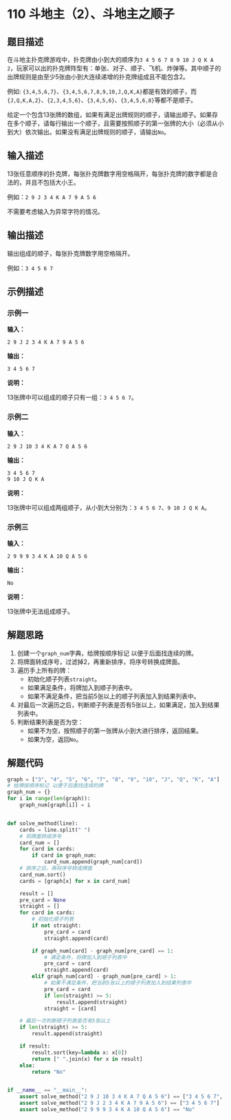 #  110 斗地主（2）、斗地主之顺子

## 题目描述

在斗地主扑克牌游戏中，扑克牌由小到大的顺序为`3 4 5 6 7 8 9 10 J Q K A 2`，玩家可以出的扑克牌阵型有：单张、对子、顺子、飞机、炸弹等。其中顺子的出牌规则是由至少5张由小到大连续递增的扑克牌组成且不能包含2。

例如: `{3,4,5,6,7}`、`{3,4,5,6,7,8,9,10,J,Q,K,A}`都是有效的顺子，而`{J,Q,K,A,2}`、`{2,3,4,5,6}`、`{3,4,5,6}`、`{3,4,5,6,8}`等都不是顺子。

给定一个包含13张牌的数组，如果有满足出牌规则的顺子，请输出顺子。如果存在多个顺子，请每行输出一个顺子，且需要按照顺子的第一张牌的大小（必须从小到大）依次输出。如果没有满足出牌规则的顺子，请输出`No`。

## 输入描述

13张任意顺序的扑克牌，每张扑克牌数字用空格隔开，每张扑克牌的数字都是合法的，并且不包括大小王。

例如：`2 9 J 3 4 K A 7 9 A 5 6`

不需要考虑输入为异常字符的情况。

## 输出描述

输出组成的顺子，每张扑克牌数字用空格隔开。

例如：`3 4 5 6 7`

## 示例描述

### 示例一

**输入：**

```text
2 9 J 2 3 4 K A 7 9 A 5 6
```

**输出：**

```text
3 4 5 6 7
```

**说明：**  

13张牌中可以组成的顺子只有一组：`3 4 5 6 7`。

### 示例二

**输入：**

```text
2 9 J 10 3 4 K A 7 Q A 5 6
```

**输出：**

```text
3 4 5 6 7
9 10 J Q K A
```

**说明：**  

13张牌中可以组成两组顺子，从小到大分别为：`3 4 5 6 7`、`9 10 J Q K A`。

### 示例三

**输入：**

```text
2 9 9 9 3 4 K A 10 Q A 5 6
```

**输出：**

```text
No
```

**说明：**  

13张牌中无法组成顺子。

## 解题思路

1. 创建一个`graph_num`字典，给牌按顺序标记 以便于后面找连续的牌。
2. 将牌面转成序号，过滤掉2，再重新排序，将序号转换成牌面。
3. 遍历手上所有的牌：
   - 初始化顺子列表`straight`。
   - 如果满足条件，将牌加入到顺子列表中。
   - 如果不满足条件，把当前5张以上的顺子列表加入到结果列表中。
4. 对最后一次遍历之后，判断顺子列表是否有5张以上，如果满足，加入到结果列表中。
5. 判断结果列表是否为空：
   - 如果不为空，按照顺子的第一张牌从小到大进行排序，返回结果。
   - 如果为空，返回`No`。 

## 解题代码

```python
graph = ["3", "4", "5", "6", "7", "8", "9", "10", "J", "Q", "K", "A"]
# 给牌按顺序标记 以便于后面找连续的牌
graph_num = {}
for i in range(len(graph)):
    graph_num[graph[i]] = i


def solve_method(line):
    cards = line.split(" ")
    # 将牌面转成序号
    card_num = []
    for card in cards:
        if card in graph_num:
            card_num.append(graph_num[card])
    # 排序之后，再将序号转成牌面
    card_num.sort()
    cards = [graph[x] for x in card_num]

    result = []
    pre_card = None
    straight = []
    for card in cards:
        # 初始化顺子列表
        if not straight:
            pre_card = card
            straight.append(card)

        if graph_num[card] - graph_num[pre_card] == 1:
            # 满足条件，将牌加入到顺子列表中
            pre_card = card
            straight.append(card)
        elif graph_num[card] - graph_num[pre_card] > 1:
            # 如果不满足条件，把当前5张以上的顺子列表加入到结果列表中
            pre_card = card
            if len(straight) >= 5:
                result.append(straight)
            straight = [card]

    # 最后一次判断顺子列表是否有5张以上
    if len(straight) >= 5:
        result.append(straight)

    if result:
        result.sort(key=lambda x: x[0])
        return [" ".join(x) for x in result]
    else:
        return "No"


if __name__ == "__main__":
    assert solve_method("2 9 J 10 3 4 K A 7 Q A 5 6") == ["3 4 5 6 7", "9 10 J Q K A"]
    assert solve_method("2 9 J 2 3 4 K A 7 9 A 5 6") == ["3 4 5 6 7"]
    assert solve_method("2 9 9 9 3 4 K A 10 Q A 5 6") == "No"
```

